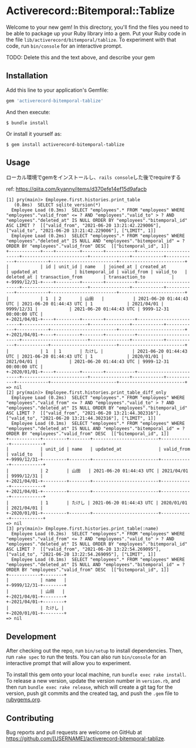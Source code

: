 # Activerecord::Bitemporal::Tablize

Welcome to your new gem! In this directory, you'll find the files you need to be able to package up your Ruby library into a gem. Put your Ruby code in the file `lib/activerecord/bitemporal/tablize`. To experiment with that code, run `bin/console` for an interactive prompt.

TODO: Delete this and the text above, and describe your gem

## Installation

Add this line to your application's Gemfile:

```ruby
gem 'activerecord-bitemporal-tablize'
```

And then execute:

    $ bundle install

Or install it yourself as:

    $ gem install activerecord-bitemporal-tablize

## Usage

ローカル環境でgemをインストールし、`rails console`した後でrequireする

ref: https://qiita.com/kyanny/items/d370efe14ef15d9afacb

```
[1] pry(main)> Employee.first.histories.print_table
   (0.8ms)  SELECT sqlite_version(*)
  Employee Load (0.3ms)  SELECT "employees".* FROM "employees" WHERE "employees"."valid_from" <= ? AND "employees"."valid_to" > ? AND "employees"."deleted_at" IS NULL ORDER BY "employees"."bitemporal_id" ASC LIMIT ?  [["valid_from", "2021-06-20 13:21:42.229006"], ["valid_to", "2021-06-20 13:21:42.229006"], ["LIMIT", 1]]
  Employee Load (0.2ms)  SELECT "employees".* FROM "employees" WHERE "employees"."deleted_at" IS NULL AND "employees"."bitemporal_id" = ? ORDER BY "employees"."valid_from" DESC  [["bitemporal_id", 1]]
+------------+----+---------+--------+-----------+-------------------------+-------------------------+---------------+------------+------------+------------+-------------------------+-------------------------+
|            | id | unit_id | name   | joined_at | created_at              | updated_at              | bitemporal_id | valid_from | valid_to   | deleted_at | transaction_from        | transaction_to          |
+-9999/12/31-+----+---------+--------+-----------+-------------------------+-------------------------+---------------+------------+------------+------------+-------------------------+-------------------------+
|            | 1  | 2       | 山田   |           | 2021-06-20 01:44:43 UTC | 2021-06-20 01:44:43 UTC | 1             | 2021/04/01 | 9999/12/31 |            | 2021-06-20 01:44:43 UTC | 9999-12-31 00:00:00 UTC |
+-2021/04/01-+----+---------+--------+-----------+-------------------------+-------------------------+---------------+------------+------------+------------+-------------------------+-------------------------+
+-2021/04/01-+----+---------+--------+-----------+-------------------------+-------------------------+---------------+------------+------------+------------+-------------------------+-------------------------+
|            | 1  | 1       | たけし |           | 2021-06-20 01:44:43 UTC | 2021-06-20 01:44:43 UTC | 1             | 2020/01/01 | 2021/04/01 |            | 2021-06-20 01:44:43 UTC | 9999-12-31 00:00:00 UTC |
+-2020/01/01-+----+---------+--------+-----------+-------------------------+-------------------------+---------------+------------+------------+------------+-------------------------+-------------------------+
=> nil
[2] pry(main)> Employee.first.histories.print_table_diff_only
  Employee Load (0.2ms)  SELECT "employees".* FROM "employees" WHERE "employees"."valid_from" <= ? AND "employees"."valid_to" > ? AND "employees"."deleted_at" IS NULL ORDER BY "employees"."bitemporal_id" ASC LIMIT ?  [["valid_from", "2021-06-20 13:21:44.302316"], ["valid_to", "2021-06-20 13:21:44.302316"], ["LIMIT", 1]]
  Employee Load (0.1ms)  SELECT "employees".* FROM "employees" WHERE "employees"."deleted_at" IS NULL AND "employees"."bitemporal_id" = ? ORDER BY "employees"."valid_from" DESC  [["bitemporal_id", 1]]
+------------+---------+--------+-------------------------+------------+------------+
|            | unit_id | name   | updated_at              | valid_from | valid_to   |
+-9999/12/31-+---------+--------+-------------------------+------------+------------+
|            | 2       | 山田   | 2021-06-20 01:44:43 UTC | 2021/04/01 | 9999/12/31 |
+-2021/04/01-+---------+--------+-------------------------+------------+------------+
+-2021/04/01-+---------+--------+-------------------------+------------+------------+
|            | 1       | たけし | 2021-06-20 01:44:43 UTC | 2020/01/01 | 2021/04/01 |
+-2020/01/01-+---------+--------+-------------------------+------------+------------+
=> nil
[3] pry(main)> Employee.first.histories.print_table(:name)
  Employee Load (0.2ms)  SELECT "employees".* FROM "employees" WHERE "employees"."valid_from" <= ? AND "employees"."valid_to" > ? AND "employees"."deleted_at" IS NULL ORDER BY "employees"."bitemporal_id" ASC LIMIT ?  [["valid_from", "2021-06-20 13:22:54.269095"], ["valid_to", "2021-06-20 13:22:54.269095"], ["LIMIT", 1]]
  Employee Load (0.1ms)  SELECT "employees".* FROM "employees" WHERE "employees"."deleted_at" IS NULL AND "employees"."bitemporal_id" = ? ORDER BY "employees"."valid_from" DESC  [["bitemporal_id", 1]]
+------------+--------+
|            | name   |
+-9999/12/31-+--------+
|            | 山田   |
+-2021/04/01-+--------+
+-2021/04/01-+--------+
|            | たけし |
+-2020/01/01-+--------+
=> nil
```

## Development

After checking out the repo, run `bin/setup` to install dependencies. Then, run `rake spec` to run the tests. You can also run `bin/console` for an interactive prompt that will allow you to experiment.

To install this gem onto your local machine, run `bundle exec rake install`. To release a new version, update the version number in `version.rb`, and then run `bundle exec rake release`, which will create a git tag for the version, push git commits and the created tag, and push the `.gem` file to [rubygems.org](https://rubygems.org).

## Contributing

Bug reports and pull requests are welcome on GitHub at https://github.com/[USERNAME]/activerecord-bitemporal-tablize.
